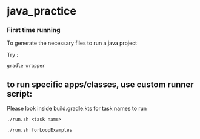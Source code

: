 # java_practice

### First time running

To generate the necessary files to run a java project

Try :

```
gradle wrapper
```



## to run specific apps/classes, use custom runner script:

Please look inside build.gradle.kts for task names to run

```
./run.sh <task name>
```

```
./run.sh forLoopExamples
```

